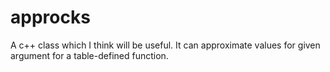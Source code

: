 # approcks
A c++ class which I think will be useful. It can approximate values for given argument for a table-defined function.
